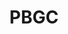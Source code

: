---
# This topic lives at
# https://digital.gov/topics/pbgc

# Topic Title
title: "PBGC"

# description — keep it short and clear
# summary: ""

# Weight
weight: 1

# For more information on managing topics,
# see https://github.com/GSA/digitalgov.gov/wiki/topics
---